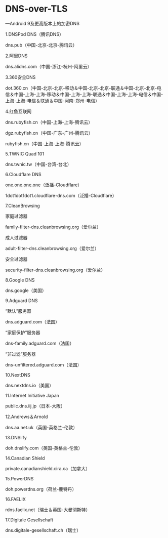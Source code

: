 # DNS-over-TLS

—Android 9及更高版本上的加密DNS



1.DNSPod DNS（腾讯DNS）

dns.pub（中国-北京-北京-腾讯云）



2.阿里DNS

dns.alidns.com（中国-浙江-杭州-阿里云）



3.360安全DNS

dot.360.cn（中国-北京-北京-移动＆中国-北京-北京-联通＆中国-北京-北京-电信＆中国-上海-上海-移动＆中国-上海-上海-联通＆中国-上海-上海-电信＆中国-上海-上海-电信＆联通＆中国-河南-郑州-电信）



4.红鱼互联网

dns.rubyfish.cn（中国-上海-上海-腾讯云）

dgz.rubyfish.cn（中国-广东-广州-腾讯云）

rubyfish.cn（中国-上海-上海-腾讯云）



5.TWNIC Quad 101

dns.twnic.tw（中国-台湾-台北）



6.Cloudflare DNS

one.one.one.one（泛播-Cloudflare）

1dot1dot1dot1.cloudflare-dns.com（泛播-Cloudflare）



7.CleanBrowsing

家庭过滤器

family-filter-dns.cleanbrowsing.org（爱尔兰）

成人过滤器

adult-filter-dns.cleanbrowsing.org（爱尔兰）

‎安全过滤器‎‎

security-filter-dns.cleanbrowsing.org（爱尔兰）



8.Google DNS

dns.google（美国）



9.Adguard DNS

“默认”服务器

dns.adguard.com（法国）

“家庭保护”服务器

dns-family.adguard.com（法国）

“非过滤”服务器

dns-unfiltered.adguard.com（法国）



10.NextDNS

dns.nextdns.io（美国）



11.Internet Initiative Japan

public.dns.iij.jp（日本-大阪）



12.Andrews＆Arnold

dns.aa.net.uk（英国-英格兰-伦敦）



13.DNSlify

doh.dnslify.com（英国-英格兰-伦敦）



14.Canadian Shield

private.canadianshield.cira.ca（加拿大）



15.PowerDNS

doh.powerdns.org（荷兰-鹿特丹）



16.FAELIX

rdns.faelix.net（瑞士＆英国-大曼彻斯特）

17.Digitale Gesellschaft

dns.digitale-gesellschaft.ch（瑞士）

